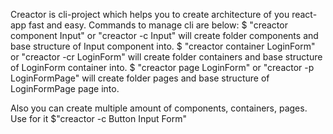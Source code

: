 Creactor is cli-project which helps you to create architecture of you react-app fast and easy.
Commands to manage cli are below:
$ "creactor component Input" or   "creactor -c Input" will create folder components and base structure of Input component into.
$ "creactor container LoginForm" or "creactor -cr LoginForm" will create folder containers and base structure of LoginForm container into.
\$ "creactor page LoginForm" or "creactor -p LoginFormPage" will create folder pages and base structure of LoginFormPage page into.

Also you can create multiple amount of components, containers, pages. Use for it \$"creactor -c Button Input Form"
